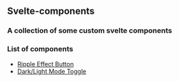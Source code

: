 ## Svelte-components

### A collection of some custom svelte components

### List of components

- [Ripple Effect Button](./src/components/Button.svelte)
- [Dark/Light Mode Toggle](./src/components/Toggle-Mode.svelte)
